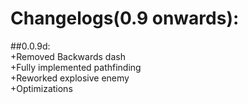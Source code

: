 # Changelogs(0.9 onwards):  

##0.0.9d:  
+Removed Backwards dash  
+Fully implemented pathfinding  
+Reworked explosive enemy  
+Optimizations  

